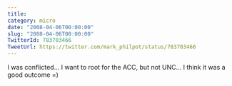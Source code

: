 ```yaml
---
title: 
category: micro
date: "2008-04-06T00:00:00"
slug: "2008-04-06T00:00:00"
TwitterId: 783703466
TweetUrl: https://twitter.com/mark_philpot/status/783703466
---
```


I was conflicted... I want to root for the ACC, but not UNC... I think it was a
good outcome =)
